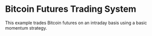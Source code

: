 # Bitcoin Futures Trading System

This example trades Bitcoin futures on an intraday basis using a basic momentum strategy.